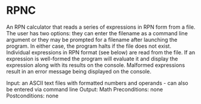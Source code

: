 # RPNC
An RPN calculator that reads a series of expressions in RPN form from a file. 
The user has two options: they can enter the filename as a command line argument or they may be prompted for a filename after launching the program. 
In either case, the program halts if the file does not exist.
Individual expressions in RPN format (see below) are read from the file. 
If an expression is well-formed the program will evaluate it and display the expression along with its results on the console. 
Malformed expressions result in an error message being displayed on the console.
   
Input: an ASCII text files with formatted numbers and operands - can also be entered via command line
Output: Math
Preconditions: none
Postconditions: none

